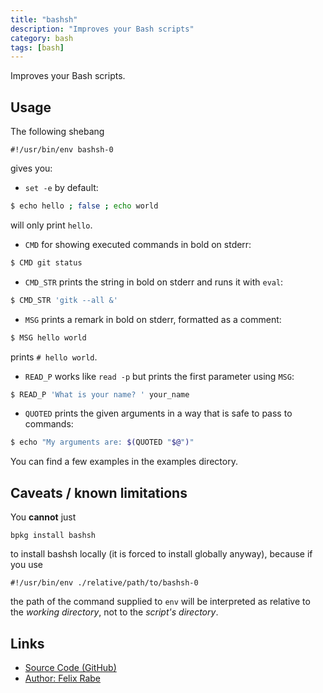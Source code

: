 ```yaml
---
title: "bashsh"
description: "Improves your Bash scripts"
category: bash
tags: [bash]
---
```

Improves your Bash scripts.


Usage
-----

The following shebang

    #!/usr/bin/env bashsh-0

gives you:

* `set -e` by default:

```bash
$ echo hello ; false ; echo world
```

will only print `hello`.

* `CMD` for showing executed commands in bold on stderr:

```bash
$ CMD git status
```

* `CMD_STR` prints the string in bold on stderr and runs it with `eval`:

```bash
$ CMD_STR 'gitk --all &'
```

* `MSG` prints a remark in bold on stderr, formatted as a comment:

```bash
$ MSG hello world
```

prints `# hello world`.

* `READ_P` works like `read -p` but prints the first parameter using `MSG`:

```bash
$ READ_P 'What is your name? ' your_name
```
* `QUOTED` prints the given arguments in a way that is safe to pass to commands:

```bash
$ echo "My arguments are: $(QUOTED "$@")"
```

You can find a few examples in the examples directory.

Caveats / known limitations
---------------------------

You **cannot** just

    bpkg install bashsh

to install bashsh locally (it is forced to install globally anyway), because if you use

    #!/usr/bin/env ./relative/path/to/bashsh-0

the path of the command supplied to `env` will be interpreted as relative to the *working directory*, not to the *script's directory*.


Links
-----

* [Source Code (GitHub)](https://github.com/mcrio/bashsh)
* [Author: Felix Rabe](http://rabe.io)
